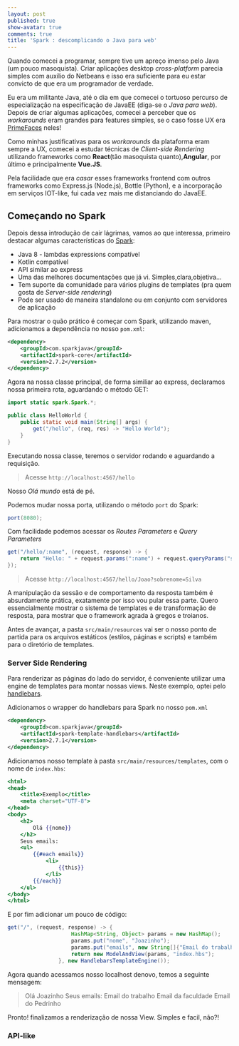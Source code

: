 ```yaml
---
layout: post
published: true
show-avatar: true
comments: true
title: 'Spark : descomplicando o Java para web'
---
```

Quando comecei a programar, sempre tive um apreço imenso pelo Java (um pouco masoquista). Criar aplicações desktop *cross-platform* parecia simples com auxílio do Netbeans e isso era suficiente para eu estar convicto de que era um programador de verdade.

Eu era um militante Java, até o dia em que comecei o tortuoso percurso de especialização na especificação de JavaEE (diga-se o *Java para web*). Depois de criar algumas aplicações, comecei a perceber que os *workarounds* eram grandes para features simples, se o caso fosse UX era [PrimeFaces](http://primefaces.org) neles!

Como minhas justificativas para os *workarounds* da plataforma eram sempre a UX, comecei a estudar técnicas de *Client-side Rendering* utilizando frameworks como **React**(tão masoquista quanto),**Angular**, por último e principalmente **Vue.JS**.

Pela facilidade que era *casar* esses frameworks frontend com outros frameworks como Express.js (Node.js), Bottle (Python), e a incorporação em serviços IOT-like, fui cada vez mais me distanciando do JavaEE.

## Começando no Spark

Depois dessa introdução de cair lágrimas, vamos ao que interessa, primeiro destacar algumas características do [Spark](http://sparkjava.com/documentation):

* Java 8 - lambdas expressions compatível
* Kotlin compatível
* API similar ao express
* Uma das melhores documentações que já vi. Simples,clara,objetiva...
* Tem suporte da comunidade para vários plugins de templates (pra quem gosta de *Server-side rendering*)
* Pode ser usado de maneira standalone ou em conjunto com servidores de aplicação

Para mostrar o quão prático é começar com Spark, utilizando maven, adicionamos a dependência no nosso `pom.xml`:
```xml
<dependency>
    <groupId>com.sparkjava</groupId>
    <artifactId>spark-core</artifactId>
    <version>2.7.2</version>
</dependency>
```

Agora na nossa classe principal, de forma similiar ao express, declaramos nossa primeira rota, aguardando o método GET:
```java
import static spark.Spark.*;

public class HelloWorld {
    public static void main(String[] args) {
        get("/hello", (req, res) -> "Hello World");
    }
}
```

Executando nossa classe, teremos o servidor rodando e aguardando a requisição.

> Acesse `http://localhost:4567/hello`

Nosso *Olá mundo* está de pé.

Podemos mudar nossa porta, utilizando o método `port` do Spark:
```java
port(8080);
```
Com facilidade podemos acessar os *Routes Parameters* e *Query Parameters*
```java
get("/hello/:name", (request, response) -> {
    return "Hello: " + request.params(":name") + request.queryParams("sobrenome");
});
```
> Acesse `http://localhost:4567/hello/Joao?sobrenome=Silva`

A manipulação da sessão e de comportamento da resposta também é absurdamente prática, exatamente por isso vou pular essa parte. Quero essencialmente mostrar o sistema de templates e de transformação de resposta, para mostrar que o framework agrada à gregos e troianos.

Antes de avançar, a pasta `src/main/resources` vai ser o nosso ponto de partida para os arquivos estáticos (estilos, páginas e scripts) e também para o diretório de templates.

### Server Side Rendering

Para renderizar as páginas do lado do servidor, é conveniente utilizar uma engine de templates para montar nossas views.
Neste exemplo, optei pelo [handlebars](https://handlebarsjs.com).

Adicionamos o wrapper do handlebars para Spark no nosso `pom.xml`

```xml
<dependency>
    <groupId>com.sparkjava</groupId>
    <artifactId>spark-template-handlebars</artifactId>
    <version>2.7.1</version>
</dependency>

```

Adicionamos nosso template à pasta `src/main/resources/templates`, com o nome de `index.hbs`: 

```hbs
<html>
<head>
    <title>Exemplo</title>
    <meta charset="UTF-8">
</head>
<body>
    <h2>
        Olá {{nome}}
    </h2>
    Seus emails:
    <ul>
        {{#each emails}}
            <li>
                {{this}}
            </li>
        {{/each}}
    </ul>
</body>
</html>

```

E por fim adicionar um pouco de código: 
```java
get("/", (request, response) -> {
                    HashMap<String, Object> params = new HashMap();
                    params.put("nome", "Joazinho");
                    params.put("emails", new String[]{"Email do trabalho", "Email da faculdade", "Email do Pedrinho"});
                    return new ModelAndView(params, "index.hbs");
                }, new HandlebarsTemplateEngine());
```

Agora quando acessamos nosso localhost denovo, temos a seguinte mensagem:

> Olá Joazinho
Seus emails:
Email do trabalho
Email da faculdade
Email do Pedrinho

Pronto! finalizamos a renderização de nossa View. Simples e facil, não?!

### API-like